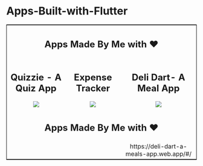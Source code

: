 <h1> Apps-Built-with-Flutter</h1>

<table style="border:1px solid black">
    <tbody>
<tr>
<td colspan="3"><div align="center"><h2>Apps Made By Me with ❤️</h2></div></td>
</tr>
<tr>
<td style="text-align:center"><div align="center"><h2>Quizzie - A Quiz App </h2> <img src="https://media.giphy.com/media/8dECHQExOShdD3gyFe/giphy.gif" /></div></td>
<td style="text-align:center"><div align="center"><h2>Expense Tracker</h2> <img src="https://media.giphy.com/media/2xcsDEa6LLR8Pvpl3d/giphy.gif" /></div></td>
<td style="text-align:center"><div align="center"><h2>Deli Dart- A Meal App</h2> <img src="https://media.giphy.com/media/rf8j2qH1DyOhBjY35L/giphy.gif"/></div></td>
</tr>
<tr>
<td colspan="3"><div align="center"><h2>Apps Made By Me with ❤️</h2></div></td>
</tr>
<tr>
<td style="text-align:center"> </div></td>
<td style="text-align:center"> </td>
<td style="text-align:center">  https://deli-dart-a-meals-app.web.app/#/ </td>
</tr>
        
       
 
</tbody>
</table>

